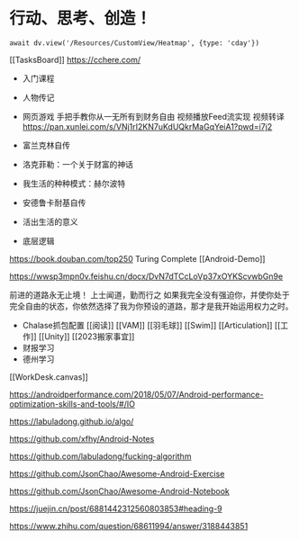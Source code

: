 # 行动、思考、创造！


```dataviewjs
await dv.view('/Resources/CustomView/Heatmap', {type: 'cday'})

```
[[TasksBoard]]
<https://cchere.com/>

- 入门课程
- 人物传记
- 网页游戏
手把手教你从一无所有到财务自由
视频播放Feed流实现
视频转译
https://pan.xunlei.com/s/VNj1rI2KN7uKdUQkrMaGqYeiA1?pwd=i7j2

- 富兰克林自传
- 洛克菲勒：一个关于财富的神话
- 我生活的种种模式：赫尔波特
- 安德鲁卡耐基自传
- 活出生活的意义
- 底层逻辑


<https://book.douban.com/top250>
Turing Complete
[[Android-Demo]]


<https://wwsp3mpn0v.feishu.cn/docx/DvN7dTCcLoVp37xOYKScvwbGn9e>

前进的道路永无止境！
上士闻道，勤而行之
如果我完全没有强迫你，并使你处于完全自由的状态，你依然选择了我为你预设的道路，那才是我开始运用权力之时。 ​​​

- Chalase抓包配置
[[阅读]]
[[VAM]]
[[羽毛球]]
[[Swim]]
[[Articulation]]
[[工作]]
[[Unity]]
[[2023搬家事宜]]
- 财报学习
- 德州学习

[[WorkDesk.canvas]]

<https://androidperformance.com/2018/05/07/Android-performance-optimization-skills-and-tools/#/IO>

<https://labuladong.github.io/algo/>

<https://github.com/xfhy/Android-Notes>

<https://github.com/labuladong/fucking-algorithm>

<https://github.com/JsonChao/Awesome-Android-Exercise>

<https://github.com/JsonChao/Awesome-Android-Notebook>

<https://juejin.cn/post/6881442312560803853#heading-9>


https://www.zhihu.com/question/68611994/answer/3188443851





